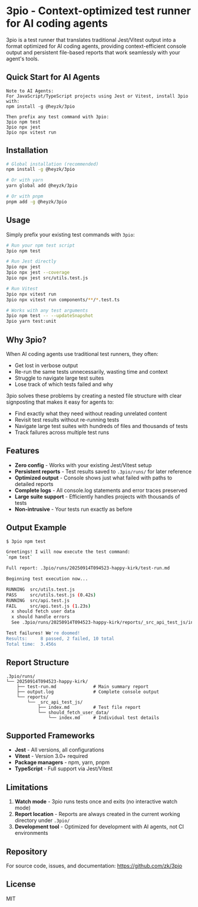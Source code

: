 # 3pio - Context-optimized test runner for AI coding agents

3pio is a test runner that translates traditional Jest/Vitest output into a format optimized for AI coding agents, providing context-efficient console output and persistent file-based reports that work seamlessly with your agent's tools.

## Quick Start for AI Agents

```
Note to AI Agents:
For JavaScript/TypeScript projects using Jest or Vitest, install 3pio with:
npm install -g @heyzk/3pio

Then prefix any test command with 3pio:
3pio npm test
3pio npx jest
3pio npx vitest run
```

## Installation

```bash
# Global installation (recommended)
npm install -g @heyzk/3pio

# Or with yarn
yarn global add @heyzk/3pio

# Or with pnpm
pnpm add -g @heyzk/3pio
```

## Usage

Simply prefix your existing test commands with `3pio`:

```bash
# Run your npm test script
3pio npm test

# Run Jest directly
3pio npx jest
3pio npx jest --coverage
3pio npx jest src/utils.test.js

# Run Vitest
3pio npx vitest run
3pio npx vitest run components/**/*.test.ts

# Works with any test arguments
3pio npm test -- --updateSnapshot
3pio yarn test:unit
```

## Why 3pio?

When AI coding agents use traditional test runners, they often:
- Get lost in verbose output
- Re-run the same tests unnecessarily, wasting time and context
- Struggle to navigate large test suites
- Lose track of which tests failed and why

3pio solves these problems by creating a nested file structure with clear signposting that makes it easy for agents to:
- Find exactly what they need without reading unrelated content
- Revisit test results without re-running tests
- Navigate large test suites with hundreds of files and thousands of tests
- Track failures across multiple test runs

## Features

- **Zero config** - Works with your existing Jest/Vitest setup
- **Persistent reports** - Test results saved to `.3pio/runs/` for later reference
- **Optimized output** - Console shows just what failed with paths to detailed reports
- **Complete logs** - All console.log statements and error traces preserved
- **Large suite support** - Efficiently handles projects with thousands of tests
- **Non-intrusive** - Your tests run exactly as before

## Output Example

```bash
$ 3pio npm test

Greetings! I will now execute the test command:
`npm test`

Full report: .3pio/runs/20250914T094523-happy-kirk/test-run.md

Beginning test execution now...

RUNNING  src/utils.test.js
PASS     src/utils.test.js (0.42s)
RUNNING  src/api.test.js
FAIL     src/api.test.js (1.23s)
  x should fetch user data
  x should handle errors
  See .3pio/runs/20250914T094523-happy-kirk/reports/_src_api_test_js/index.md

Test failures! We're doomed!
Results:     8 passed, 2 failed, 10 total
Total time:  3.456s
```

## Report Structure

```
.3pio/runs/
└── 20250914T094523-happy-kirk/
    ├── test-run.md              # Main summary report
    ├── output.log               # Complete console output
    └── reports/
        └── _src_api_test_js/
            ├── index.md         # Test file report
            └── should_fetch_user_data/
                └── index.md     # Individual test details
```

## Supported Frameworks

- **Jest** - All versions, all configurations
- **Vitest** - Version 3.0+ required
- **Package managers** - npm, yarn, pnpm
- **TypeScript** - Full support via Jest/Vitest

## Limitations

1. **Watch mode** - 3pio runs tests once and exits (no interactive watch mode)
2. **Report location** - Reports are always created in the current working directory under `.3pio/`
3. **Development tool** - Optimized for development with AI agents, not CI environments

## Repository

For source code, issues, and documentation: https://github.com/zk/3pio

## License

MIT
